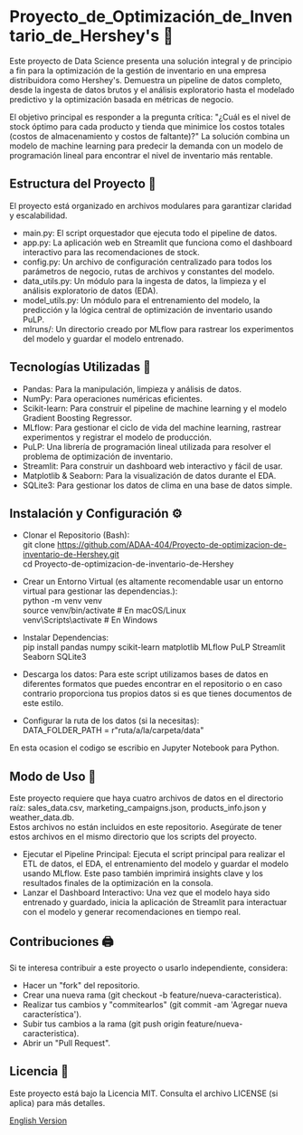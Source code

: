 # Proyecto_de_Optimización_de_Inventario_de_Hershey's 🍫
Este proyecto de Data Science presenta una solución integral y de principio a fin para la optimización de la gestión de inventario en una empresa distribuidora como Hershey's. Demuestra un pipeline de datos completo, desde la ingesta de datos brutos y el análisis exploratorio hasta el modelado predictivo y la optimización basada en métricas de negocio.    

El objetivo principal es responder a la pregunta crítica: "¿Cuál es el nivel de stock óptimo para cada producto y tienda que minimice los costos totales (costos de almacenamiento y costos de faltante)?" La solución combina un modelo de machine learning para predecir la demanda con un modelo de programación lineal para encontrar el nivel de inventario más rentable. 

## Estructura del Proyecto 📁
El proyecto está organizado en archivos modulares para garantizar claridad y escalabilidad. 
- main.py: El script orquestador que ejecuta todo el pipeline de datos.
- app.py:  La aplicación web en Streamlit que funciona como el dashboard interactivo para las recomendaciones de stock.
- config.py: Un archivo de configuración centralizado para todos los parámetros de negocio, rutas de archivos y constantes del modelo.
- data_utils.py: Un módulo para la ingesta de datos, la limpieza y el análisis exploratorio de datos (EDA).
- model_utils.py: Un módulo para el entrenamiento del modelo, la predicción y la lógica central de optimización de inventario usando PuLP.
- mlruns/:  Un directorio creado por MLflow para rastrear los experimentos del modelo y guardar el modelo entrenado.

## Tecnologías Utilizadas 🐍
- Pandas: Para la manipulación, limpieza y análisis de datos.
- NumPy: Para operaciones numéricas eficientes.
- Scikit-learn: Para construir el pipeline de machine learning y el modelo Gradient Boosting Regressor.
- MLflow: Para gestionar el ciclo de vida del machine learning, rastrear experimentos y registrar el modelo de producción.
- PuLP: Una librería de programación lineal utilizada para resolver el problema de optimización de inventario.
- Streamlit: Para construir un dashboard web interactivo y fácil de usar.
- Matplotlib & Seaborn: Para la visualización de datos durante el EDA.
- SQLite3: Para gestionar los datos de clima en una base de datos simple.

## Instalación y Configuración ⚙️
- Clonar el Repositorio (Bash):  
git clone https://github.com/ADAA-404/Proyecto-de-optimizacion-de-inventario-de-Hershey.git   
cd Proyecto-de-optimizacion-de-inventario-de-Hershey

- Crear un Entorno Virtual (es altamente recomendable usar un entorno virtual para gestionar las dependencias.):    
python -m venv venv  
source venv/bin/activate  # En macOS/Linux  
venv\Scripts\activate      # En Windows  

- Instalar Dependencias:  
pip install pandas numpy scikit-learn matplotlib MLflow PuLP Streamlit Seaborn SQLite3

- Descarga los datos:
Para este script utilizamos bases de datos en diferentes formatos que puedes encontrar en el repositorio o en caso contrario proporciona tus propios datos si es que tienes documentos de este estilo.

- Configurar la ruta de los datos (si la necesitas):  
DATA_FOLDER_PATH = r"ruta/a/la/carpeta/data"

En esta ocasion el codigo se escribio en Jupyter Notebook para Python.

## Modo de Uso 📎
Este proyecto requiere que haya cuatro archivos de datos en el directorio raíz: sales_data.csv, marketing_campaigns.json, products_info.json y weather_data.db.  
Estos archivos no están incluidos en este repositorio. Asegúrate de tener estos archivos en el mismo directorio que los scripts del proyecto.   

- Ejecutar el Pipeline Principal: Ejecuta el script principal para realizar el ETL de datos, el EDA, el entrenamiento del modelo y guardar el modelo usando MLflow. Este paso también imprimirá insights clave y los resultados finales de la optimización en la consola.   
- Lanzar el Dashboard Interactivo: Una vez que el modelo haya sido entrenado y guardado, inicia la aplicación de Streamlit para interactuar con el modelo y generar recomendaciones en tiempo real.  

## Contribuciones 🖨️
Si te interesa contribuir a este proyecto o usarlo independiente, considera:  
- Hacer un "fork" del repositorio.
- Crear una nueva rama (git checkout -b feature/nueva-caracteristica).
- Realizar tus cambios y "commitearlos" (git commit -am 'Agregar nueva característica').
- Subir tus cambios a la rama (git push origin feature/nueva-caracteristica).
- Abrir un "Pull Request".

## Licencia 📜
Este proyecto está bajo la Licencia MIT. Consulta el archivo LICENSE (si aplica) para más detalles.


[English Version](README.en.md)
